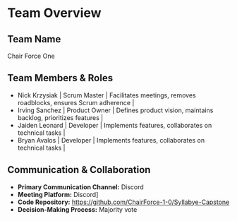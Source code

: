 # Team Overview  

## Team Name  
Chair Force One 

## Team Members & Roles  

- Nick Krzysiak | Scrum Master | Facilitates meetings, removes roadblocks, ensures Scrum adherence |
- Irving Sanchez | Product Owner | Defines product vision, maintains backlog, prioritizes features |
- Jaiden Leonard | Developer | Implements features, collaborates on technical tasks |
- Bryan Avalos | Developer | Implements features, collaborates on technical tasks |

## Communication & Collaboration  
- **Primary Communication Channel:** Discord  
- **Meeting Platform:** Discord] 
- **Code Repository:** https://github.com/ChairForce-1-0/Syllabye-Capstone 
- **Decision-Making Process:** Majority vote  

